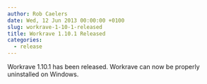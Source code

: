```yaml
---
author: Rob Caelers
date: Wed, 12 Jun 2013 00:00:00 +0100
slug: workrave-1-10-1-released
title: Workrave 1.10.1 Released
categories:
  - release
---
```

Workrave 1.10.1 has been released. Workrave can now be properly uninstalled on Windows.

